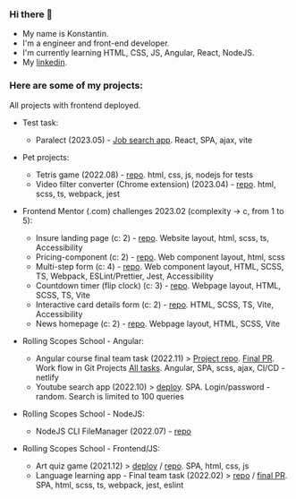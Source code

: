 ### Hi there 👋

- My name is Konstantin.
- I'm a engineer and front-end developer.
- I'm currently learning HTML, CSS, JS, Angular, React, NodeJS.
- My [linkedin](https://www.linkedin.com/in/konstantin-honcharov-563180189/).

### Here are some of my projects:

All projects with frontend deployed.

- Test task:

  - Paralect (2023.05) - [Job search app](https://github.com/khoncharov/job_search_app). React, SPA, ajax, vite

- Pet projects:

  - Tetris game (2022.08) - [repo](https://github.com/khoncharov/tetris). html, css, js, nodejs for tests
  - Video filter converter (Chrome extension) (2023.04) - [repo](https://github.com/khoncharov/video-filter-chrome-ext). html, scss, ts, webpack, jest

- Frontend Mentor (.com) challenges 2023.02 (complexity -> c, from 1 to 5):

  - Insure landing page (c: 2) - [repo](https://github.com/khoncharov/fm-insure-landing-page). Website layout, html, scss, ts, Accessibility
  - Pricing-component (c: 2) - [repo](https://github.com/khoncharov/fm-pricing-component-with-toggle). Web component layout, html, scss
  - Multi-step form (c: 4) - [repo](https://github.com/khoncharov/fm-multi-step-form). Web component layout, HTML, SCSS, TS, Webpack, ESLint/Prettier, Jest, Accessibility
  - Countdown timer (flip clock) (c: 3) - [repo](https://github.com/khoncharov/fm-launch-countdown-timer). Webpage layout, HTML, SCSS, TS, Vite
  - Interactive card details form (c: 2) - [repo](https://github.com/khoncharov/FM-Interactive-card-details-form). HTML, SCSS, TS, Vite, Accessibility
  - News homepage (c: 2) - [repo](https://github.com/khoncharov/FM-News-homepage). Webpage layout, HTML, SCSS, Vite

- Rolling Scopes School - Angular:

  - Angular course final team task (2022.11) > [Project repo](https://github.com/khoncharov/project-management-app). [Final PR](https://github.com/khoncharov/project-management-app/pull/69). Work flow in Git Projects [All tasks](https://github.com/users/khoncharov/projects/6/views/8). Angular, SPA, scss, ajax, CI/CD - netlify
  - Youtube search app (2022.10) > [deploy](https://stellar-pie-0a2c44.netlify.app/). SPA. Login/password - random. Search is limited to 100 queries

- Rolling Scopes School - NodeJS:

  - NodeJS CLI FileManager (2022.07) - [repo](https://github.com/khoncharov/RSS-NodeJS-FileManager)

- Rolling Scopes School - Frontend/JS:

  - Art quiz game (2021.12) > [deploy](https://elegant-phoenix-9f8bac.netlify.app/) / [repo](https://github.com/khoncharov/RSS-JS-FE-2021Q3/tree/art-quiz). SPA, html, css, js
  - Language learning app - Final team task (2022.02) > [repo](https://github.com/v3n9s/rs-lang) / [final PR](https://github.com/v3n9s/rs-lang/pull/21). SPA, html, scss, ts, webpack, jest, eslint
